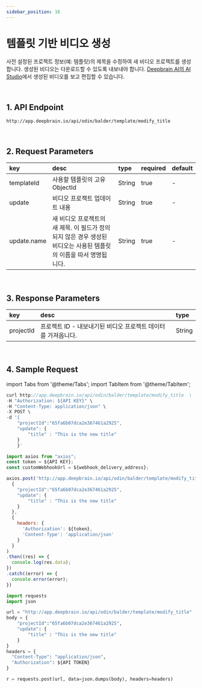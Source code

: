 ```yaml
---
sidebar_position: 16
---
```


# 템플릿 기반 비디오 생성

사전 설정된 프로젝트 정보(예: 템플릿)의 제목을 수정하여 새 비디오 프로젝트를 생성합니다. 생성된 비디오는 다운로드할 수 있도록 내보내야 합니다. [Deepbrain AI의 AI Studio](https://app.deepbrain.io)에서 생성된 비디오를 보고 편집할 수 있습니다.

<br/>

## 1. API Endpoint

```http
http://app.deepbrain.io/api/odin/balder/template/modify_title
```

<br/>

## 2. Request Parameters

|key|desc|type|required|default|
|:---|:---|:---|:---|:---|
|templateId|사용할 템플릿의 고유 ObjectId|String|true|-|
|update|비디오 프로젝트 업데이트 내용|String|true|-|
|update.name|새 비디오 프로젝트의 새 제목. 이 필드가 정의되지 않은 경우 생성된 비디오는 사용된 템플릿의 이름을 따서 명명됩니다.|String|true|-|

<br/>

## 3. Response Parameters

|key|desc|type|
|:---|:---|:---|
|projectId|프로젝트 ID - 내보내기된 비디오 프로젝트 데이터를 가져옵니다.|String|

<br/>


## 4. Sample Request

import Tabs from '@theme/Tabs';
import TabItem from '@theme/TabItem';

<Tabs>
<TabItem value="curl" label="cURL">

```js
curl http://app.deepbrain.io/api/odin/balder/template/modify_title  \
-H "Authorization: ${API KEY}" \
-H "Content-Type: application/json" \
-X POST \
-d '{
    "projectId":"65fa6b07dca2e367461a2925",
    "update": { 
        "title" : "This is the new title"
    }
    }'
```

</TabItem>
<TabItem value="js" label="Node.js">

```js
import axios from "axios";
const token = ${API KEY};
const customWebhookUrl = ${webhook_delivery_address};

axios.post('http://app.deepbrain.io/api/odin/balder/template/modify_title', 
  {
    "projectId":"65fa6b07dca2e367461a2925",
    "update": { 
        "title" : "This is the new title"
    }
  }, 
  {
    headers: {
      'Authorization': ${token},
      'Content-Type': 'application/json'
    }
  }
)
.then((res) => {
  console.log(res.data);
})
.catch((error) => {
  console.error(error);
})
```

</TabItem>
<TabItem value="py" label="Python">

```py
import requests
import json

url = "http://app.deepbrain.io/api/odin/balder/template/modify_title"
body = {
    "projectId":"65fa6b07dca2e367461a2925",
    "update": { 
        "title" : "This is the new title"
    }
}
headers = {
  "Content-Type": "application/json",
  "Authorization": ${API TOKEN}
}

r = requests.post(url, data=json.dumps(body), headers=headers)
```

</TabItem>
</Tabs>